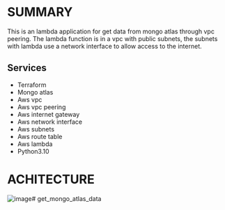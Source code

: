 # SUMMARY
<p> 
    This is an lambda application for get data from mongo atlas through vpc peering.
    The lambda function is in a vpc with public subnets, the subnets with lambda use a network interface to allow  access to the internet.
</p>

## Services
* Terraform
* Mongo atlas
* Aws vpc
* Aws vpc peering
* Aws internet gateway
* Aws network interface
* Aws subnets
* Aws route table
* Aws lambda
* Python3.10

# ACHITECTURE
![image]('./images/lambda-function-mongo-atlas.drawio.svg')# get_mongo_atlas_data
